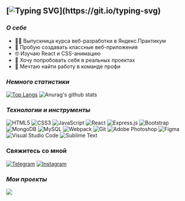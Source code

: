 ## [![Typing SVG](https://readme-typing-svg.herokuapp.com/?lines=Привет,%20меня%20зовут%20Марина!)](https://git.io/typing-svg)

### _О себе_

* :woman_student: Выпускница курса веб-разработки в Яндекс.Практикум
* :metal: Пробую создавать классные веб-приложения
* :nerd_face: Изучаю React и CSS-анимацию
* :rocket: Хочу попробовать себя в реальных проектах
* :milky_way: Мечтаю найти работу в команде профи

### _Немного статистики_

[![Top Langs](https://github-readme-stats.vercel.app/api/top-langs/?username=samurswife)](https://github.com/anuraghazra/github-readme-stats)
![Anurag's github stats](https://github-readme-stats.vercel.app/api?username=samurswife)

### _Технологии и инструменты_

<img alt="HTML5" src="https://img.shields.io/badge/html5-%23E34F26.svg?style=for-the-badge&logo=html5&logoColor=white"/> <img alt="CSS3" src="https://img.shields.io/badge/css3-%231572B6.svg?style=for-the-badge&logo=css3&logoColor=white"/> <img alt="JavaScript" src="https://img.shields.io/badge/javascript-%23323330.svg?style=for-the-badge&logo=javascript&logoColor=%23F7DF1E"/> <img alt="React" src="https://img.shields.io/badge/react-%2320232a.svg?style=for-the-badge&logo=react&logoColor=%2361DAFB"/> <img alt="Express.js" src="https://img.shields.io/badge/express.js-%23404d59.svg?style=for-the-badge&logo=express&logoColor=%2361DAFB"/> <img alt="Bootstrap" src="https://img.shields.io/badge/bootstrap-%23563D7C.svg?style=for-the-badge&logo=bootstrap&logoColor=white"/> <img alt="MongoDB" src ="https://img.shields.io/badge/MongoDB-%234ea94b.svg?style=for-the-badge&logo=mongodb&logoColor=white"/> <img alt="MySQL" src="https://img.shields.io/badge/mysql-%2300f.svg?style=for-the-badge&logo=mysql&logoColor=white"/> <img alt="Webpack" src="https://img.shields.io/badge/webpack-%238DD6F9.svg?style=for-the-badge&logo=webpack&logoColor=black" /> <img alt="Git" src="https://img.shields.io/badge/git-%23F05033.svg?style=for-the-badge&logo=git&logoColor=white"/> <img alt="Adobe Photoshop" src="https://img.shields.io/badge/adobephotoshop-%2331A8FF.svg?style=for-the-badge&logo=adobephotoshop&logoColor=white"/> <img alt="Figma" src="https://img.shields.io/badge/figma-%23F24E1E.svg?style=for-the-badge&logo=figma&logoColor=white"/> <img alt="Visual Studio Code" src="https://img.shields.io/badge/VisualStudioCode-0078d7.svg?style=for-the-badge&logo=visual-studio-code&logoColor=white"/> <img alt="Sublime Text" src="https://img.shields.io/badge/sublime_text-%23575757.svg?style=for-the-badge&logo=sublime-text&logoColor=important"/> 

### Свяжитесь со мной

[<img alt="Telegram" src="https://img.shields.io/badge/Telegram-2CA5E0?style=for-the-badge&logo=telegram&logoColor=white" />](https://t.me/samurswife)
[<img alt="Instagram" src="https://img.shields.io/badge/instagram-%23E4405F.svg?style=for-the-badge&logo=Instagram&logoColor=white"/>](https://www.instagram.com/marina_shakarova)


### _Мои проекты_

![](https://iteam.ru/storage/public/files/elements/2020-04-06/9uks.gif)

